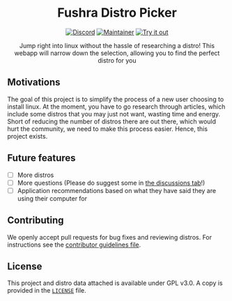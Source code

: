 <div align="center">

# Fushra Distro Picker

[![Discord](https://img.shields.io/discord/835714549545828352?style=flat-square)](https://discord.gg/xNkretH7sD)
[![Maintainer](https://img.shields.io/badge/Maintainer-TrickyPR-yellow?style=flat-square)](https://github.com/trickypr)
[![Try it out](https://img.shields.io/badge/Try%20It-Out-orange?style=flat-square)](https://distros.fushra.com/)

Jump right into linux without the hassle of researching a distro! This webapp
will narrow down the selection, allowing you to find the perfect distro for you

</div>

## Motivations

The goal of this project is to simplify the process of a new user choosing to install linux. At the moment, you have to go research through articles, which include some distros that you may just not want, wasting time and energy. Short of reducing the number of distros there are out there, which would hurt the community, we need to make this process easier. Hence, this project exists.

## Future features

- [ ] More distros
- [ ] More questions (Please do suggest some in [the discussions tab](https://github.com/fushra/distros/discussions)!)
- [ ] Application recommendations based on what they have said they are using their computer for

## Contributing

We openly accept pull requests for bug fixes and reviewing distros. For instructions see the [contributor guidelines file](./CONTRIBUTING.md).

## License

This project and distro data attached is available under GPL v3.0. A copy is provided in the [`LICENSE`](./LICENSE) file.
